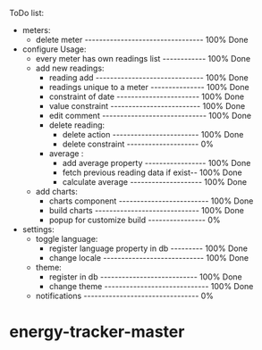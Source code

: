 ToDo list:
- meters:
    - delete meter --------------------------------- 100% Done
- configure Usage:
    - every meter has own readings list ------------ 100% Done
    - add new readings:
        - reading add ------------------------------ 100% Done
        - readings unique to a meter --------------- 100% Done
        - constraint of date ----------------------- 100% Done
        - value constraint ------------------------- 100% Done
        - edit comment ----------------------------- 100% Done
        - delete reading:
            * delete action ------------------------ 100% Done
            * delete constraint -------------------- 0%
        - average :
            * add average property ----------------- 100% Done
            * fetch previous reading data if exist-- 100% Done
            * calculate average -------------------- 100% Done
    - add charts:
        - charts component ------------------------- 100% Done
        - build charts ----------------------------- 100% Done
        - popup for customize build ---------------- 0%
- settings:
    - toggle language:
        - register language property in db --------- 100% Done
        - change locale ---------------------------- 100% Done
    - theme:
        - register in db --------------------------- 100% Done
        - change theme ----------------------------- 100% Done
    - notifications -------------------------------- 0%
# energy-tracker-master
